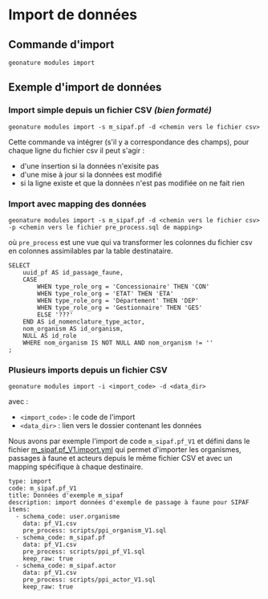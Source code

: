 # Import de données

## Commande d'import

```
geonature modules import
```

## Exemple d'import de données


### Import simple depuis un fichier CSV *(bien formaté)*

```
geonature modules import -s m_sipaf.pf -d <chemin vers le fichier csv>
```

Cette commande va intégrer (s'il y a correspondance des champs), pour chaque ligne du fichier csv il peut s'agir :
- d'une insertion si la données n'exisite pas
- d'une mise à jour si la données est modifié
- si la ligne existe et que la données n'est pas modifiée on ne fait rien

### Import avec mapping des données

```
geonature modules import -s m_sipaf.pf -d <chemin vers le fichier csv> -p <chemin vers le fichier pre_process.sql de mapping>
```

où `pre_process` est une vue qui va transformer les colonnes du fichier csv en colonnes assimilables par la table destinataire.

```
SELECT
	uuid_pf AS id_passage_faune,
	CASE
		WHEN type_role_org = 'Concessionaire' THEN 'CON'
		WHEN type_role_org = 'ETAT' THEN 'ETA'
		WHEN type_role_org = 'Département' THEN 'DEP'
		WHEN type_role_org = 'Gestionnaire' THEN 'GES'
		ELSE '???'
	END AS id_nomenclature_type_actor,
	nom_organism AS id_organism,
    NULL AS id_role
	WHERE nom_organism IS NOT NULL AND nom_organism != ''
;
```


### Plusieurs imports depuis un fichier CSV

```
geonature modules import -i <import_code> -d <data_dir>
```

avec :

- `<import_code>` : le code de l'import
- `<data_dir>` : lien vers le dossier contenant les données

Nous avons par exemple l'import de code `m_sipaf.pf_V1` et défini dans le fichier [m_sipaf.pf_V1.import.yml](../config/modules/contrib/m_sipaf/imports/m_sipaf.pf_V1.import.yml) qui permet d'importer les organismes, passages à faune et acteurs depuis le même fichier CSV et avec un mapping spécifique à chaque destinaire.

```
type: import
code: m_sipaf.pf_V1
title: Données d'exemple m_sipaf
description: import données d'exemple de passage à faune pour SIPAF
items:
  - schema_code: user.organisme
    data: pf_V1.csv
    pre_process: scripts/ppi_organism_V1.sql
  - schema_code: m_sipaf.pf
    data: pf_V1.csv
    pre_process: scripts/ppi_pf_V1.sql
    keep_raw: true
  - schema_code: m_sipaf.actor
    data: pf_V1.csv
    pre_process: scripts/ppi_actor_V1.sql
    keep_raw: true
```
